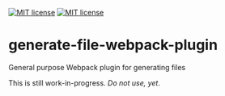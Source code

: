 [![MIT license](http://img.shields.io/badge/license-MIT-brightgreen.svg)](http://opensource.org/licenses/MIT)
[![MIT license](https://david-dm.org/kflGALORE/generate-file-webpack-plugin.svg)](https://david-dm.org/kflGALORE/generate-file-webpack-plugin)

# generate-file-webpack-plugin
General purpose Webpack plugin for generating files

This is still work-in-progress. _Do not use, yet_.
